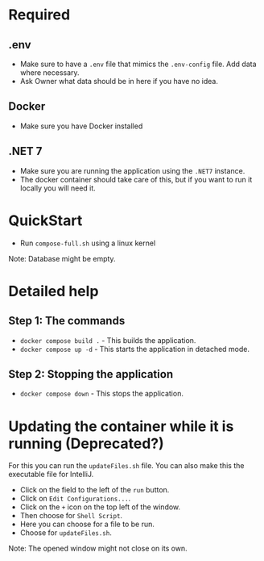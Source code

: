 # Required

## .env
- Make sure to have a ``.env`` file that mimics the ``.env-config`` file. Add data where necessary.
- Ask Owner what data should be in here if you have no idea.

## Docker
- Make sure you have Docker installed

## .NET 7
- Make sure you are running the application using the ``.NET7`` instance.
- The docker container should take care of this, but if you want to run it locally you will need it.

# QuickStart

- Run ``compose-full.sh`` using a linux kernel

Note: Database might be empty.
# Detailed help

## Step 1: The commands
- ``docker compose build .`` - This builds the application.
- ``docker compose up -d`` - This starts the application in detached mode.

## Step 2: Stopping the application

- ``docker compose down`` - This stops the application.

# Updating the container while it is running (Deprecated?)

For this you can run the ``updateFiles.sh`` file. You can also make this the executable file for IntelliJ.

- Click on the field to the left of the ``run`` button.
- Click on ``Edit Configurations...``.
- Click on the ``+`` icon on the top left of the window.
- Then choose for ``Shell Script``.
- Here you can choose for a file to be run.
- Choose for ``updateFiles.sh``.

Note: The opened window might not close on its own.